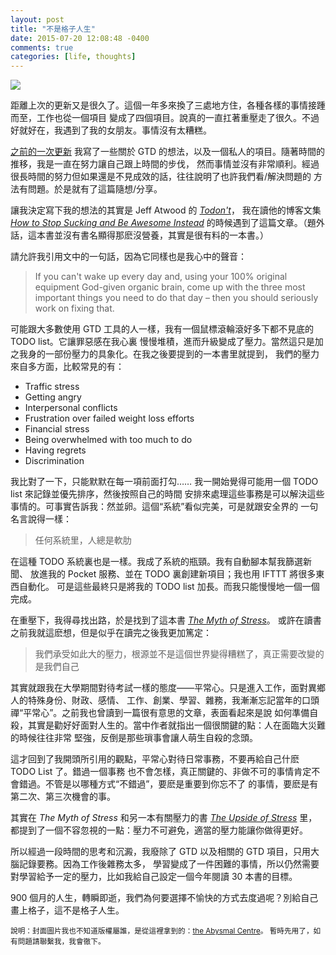 ```yaml
---
layout: post
title: "不是格子人生"
date: 2015-07-20 12:08:48 -0400
comments: true
categories: [life, thoughts]
---
```


![](https://xij5xq-ch3301.files.1drv.com/y3pvdLX7IaEB1E0OuJQci_gr37cctynGdnicpVfACcVU1IKvgZc5l7_3iAqaIcGN_0EytUvuIAMw-rOWH5X9VlVs_wT4FmiDF-RHYmlvHIzOlQLBdkHCzE09kcHPL79E4tYA8IGu9fEJb1vqLBlcmhGs_lLL6DwPJoOZJmvnB9MYCQ/Attachment-1.jpeg)

距離上次的更新又是很久了。這個一年多來換了三處地方住，各種各樣的事情接踵而至，工作也從一個項目
變成了四個項目。說真的一直扛著重壓走了很久。不過好就好在，我遇到了我的女朋友。事情沒有太糟糕。

[之前的一次更新](http://conanblog.me/blog/life/hack/productivity/2014/09/01/900-months/)
我寫了一些關於 GTD 的想法，以及一個私人的項目。隨著時間的推移，我是一直在努力讓自己跟上時間的步伐，
然而事情並沒有非常順利。經過很長時間的努力但如果還是不見成效的話，往往說明了也許我們看/解決問題的
方法有問題。於是就有了這篇隨想/分享。

<!--more-->

讓我決定寫下我的想法的其實是 Jeff Atwood 的 [_Todon't_](http://blog.codinghorror.com/todont/)，
我在讀他的博客文集
[_How to Stop Sucking and Be Awesome Instead_](http://www.amazon.com/How-Stop-Sucking-Awesome-Instead-ebook/dp/B00BU3KPQU)
的時候遇到了這篇文章。（題外話，這本書並沒有書名顯得那麽沒營養，其實是很有料的一本書。）

請允許我引用文中的一句話，因為它同樣也是我心中的聲音：

> If you can't wake up every day and, using your 100% original equipment God-given organic brain, come up with the three most important things you need to do that day – then you should seriously work on fixing that.

可能跟大多數使用 GTD 工具的人一樣，我有一個鼠標滾輪滾好多下都不見底的 TODO list。它讓罪惡感在我心裏
慢慢堆積，進而升級變成了壓力。當然這只是加之我身的一部份壓力的具象化。在我之後要提到的一本書里就提到，
我們的壓力來自多方面，比較常見的有：

- Traffic stress
- Getting angry
- Interpersonal conflicts
- Frustration over failed weight loss efforts
- Financial stress
- Being overwhelmed with too much to do
- Having regrets
- Discrimination

我比對了一下，只能默默在每一項前面打勾……
我一開始覺得可能用一個 TODO list 來記錄並優先排序，然後按照自己的時間
安排來處理這些事務是可以解決這些事情的。可事實告訴我：然並卵。這個“系統”看似完美，可是就跟安全界的
一句名言說得一樣：

> 任何系統里，人總是軟肋

在這種 TODO 系統裏也是一樣。我成了系統的瓶頸。我有自動腳本幫我篩選新聞、
放進我的 Pocket 服務、並在 TODO 裏創建新項目；我也用 IFTTT 將很多東西自動化。
可是這些最終只是將我的 TODO list 加長。而我只能慢慢地一個一個完成。

在重壓下，我得尋找出路，於是找到了這本書 [_The Myth of Stress_](http://www.amazon.com/The-Myth-Stress-Happier-Healthier/dp/1439159459)。
或許在讀書之前我就這麽想，但是似乎在讀完之後我更加篤定：

> 我們承受如此大的壓力，根源並不是這個世界變得糟糕了，真正需要改變的是我們自己

其實就跟我在大學期間對待考試一樣的態度——平常心。只是進入工作，面對異鄉人的特殊身份、財政、感情、
工作、創業、學習、雜務，我漸漸忘記當年的口頭禪“平常心”。之前我也曾讀到一篇很有意思的文章，表面看起來是說
如何準備自殺，其實是勸好好面對人生的。當中作者就指出一個很關鍵的點：人在面臨大災難的時候往往非常
堅強，反倒是那些瑣事會讓人萌生自殺的念頭。

這才回到了我開頭所引用的觀點，平常心對待日常事務，不要再給自己什麽 TODO List 了。錯過一個事務
也不會怎樣，真正關鍵的、非做不可的事情肯定不會錯過。不管是以哪種方式“不錯過”，要麽是重要到你忘不了
的事情，要麽是有第二次、第三次機會的事。

其實在 _The Myth of Stress_ 和另一本有關壓力的書 [_The Upside of Stress_](http://www.amazon.com/The-Upside-Stress-Why-Good/dp/1583335617) 里，
都提到了一個不容忽視的一點：壓力不可避免，適當的壓力能讓你做得更好。

所以經過一段時間的思考和沉澱，我廢除了 GTD 以及相關的 GTD 項目，只用大腦記錄要務。因為工作後雜務太多，
學習變成了一件困難的事情，所以仍然需要對學習給予一定的壓力，比如我給自己設定一個今年閱讀 30 本書的目標。

900 個月的人生，轉瞬即逝，我們為何要選擇不愉快的方式去度過呢？別給自己畫上格子，這不是格子人生。

<small>說明：封面圖片我也不知道版權屬誰，是從這裡拿到的：[the Abysmal Centre](https://theabysmal.wordpress.com/tag/zen-mind-beginners-mind/)。
暫時先用了，如有問題請聯繫我，我會徹下。</small>

